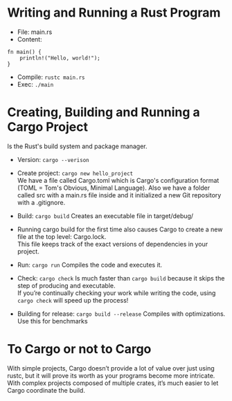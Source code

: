 # Writing and Running a Rust Program

- File: main.rs
- Content:
```
fn main() {
	println!("Hello, world!");
}
```

- Compile: ``` rustc main.rs ```
- Exec: ``` ./main ```

# Creating, Building and Running a Cargo Project
Is the Rust's build system and package manager.

- Version: ``` cargo --verison ```<br>
- Create project: ``` cargo new hello_project ```<br>
We have a file called Cargo.toml which is Cargo's configuration format (TOML = Tom's Obvious, Minimal Language). 
Also we have a folder called src with a main.rs file inside and it initialized a new Git repository with a .gitignore.
- Build: ``` cargo build ``` Creates an executable file in target/debug/ <br>
- Running cargo build for the first time also causes Cargo to create a new file at the top level: Cargo.lock. <br> 
This file keeps track of the exact versions of dependencies in your project.
- Run: ``` cargo run ``` Compiles the code and executes it. <br>
- Check: ``` cargo check ``` Is much faster than ``` cargo build ``` because it skips the step of producing and executable. <br>
If you’re continually checking your work while writing the code, using ``` cargo check ``` will speed up the process!

- Building for release: ``` cargo build --release ``` Compiles with optimizations. Use this for benchmarks

# To Cargo or not to Cargo

With simple projects, Cargo doesn’t provide a lot of value over just using rustc, but it will prove its worth as your programs become more intricate. 
With complex projects composed of multiple crates, it’s much easier to let Cargo coordinate the build. 
